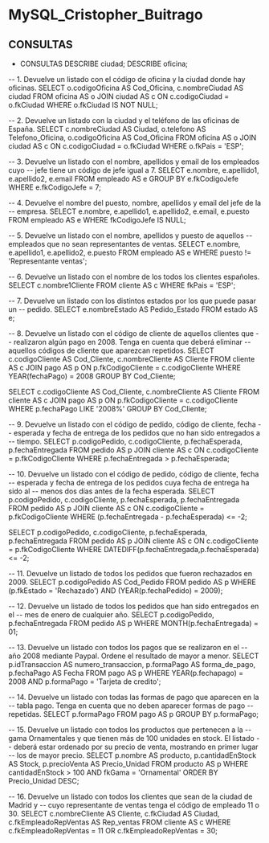 # MySQL_Cristopher_Buitrago

## CONSULTAS

- CONSULTAS
DESCRIBE ciudad;
DESCRIBE oficina;

-- 1. Devuelve un listado con el código de oficina y la ciudad donde hay oficinas.
	SELECT o.codigoOficina AS Cod_Oficina, c.nombreCiudad AS ciudad
FROM oficina AS o
JOIN ciudad AS c
ON c.codigoCiudad = o.fkCiudad
WHERE o.fkCiudad IS NOT NULL;

-- 2. Devuelve un listado con la ciudad y el teléfono de las oficinas de España.
SELECT c.nombreCiudad AS Ciudad, o.telefono AS Telefono_Oficina, o.codigoOficina AS Cod_Oficina
FROM oficina AS o
JOIN ciudad AS c
ON c.codigoCiudad = o.fkCiudad
WHERE o.fkPais = 'ESP';

-- 3. Devuelve un listado con el nombre, apellidos y email de los empleados cuyo
--    jefe tiene un código de jefe igual a 7.
SELECT e.nombre, e.apellido1, e.apellido2, e.email
FROM empleado AS e
GROUP BY e.fkCodigoJefe
WHERE e.fkCodigoJefe = 7;


-- 4. Devuelve el nombre del puesto, nombre, apellidos y email del jefe de la
--    empresa.
SELECT e.nombre, e.apellido1, e.apellido2, e.email, e.puesto
FROM empleado AS e
WHERE fkCodigoJefe IS NULL;

-- 5. Devuelve un listado con el nombre, apellidos y puesto de aquellos
--    empleados que no sean representantes de ventas.
SELECT e.nombre, e.apellido1, e.apellido2, e.puesto
FROM empleado AS e
WHERE puesto != 'Representante ventas';

-- 6. Devuelve un listado con el nombre de los todos los clientes españoles.
SELECT c.nombre1Cliente
FROM cliente AS c
WHERE fkPais = 'ESP';

-- 7. Devuelve un listado con los distintos estados por los que puede pasar un
--    pedido.
SELECT e.nombreEstado AS Pedido_Estado
FROM estado AS e;

-- 8. Devuelve un listado con el código de cliente de aquellos clientes que
--    realizaron algún pago en 2008. Tenga en cuenta que deberá eliminar
--    aquellos códigos de cliente que aparezcan repetidos.
SELECT c.codigoCliente AS Cod_Cliente, c.nombreCliente AS Cliente
FROM cliente AS c
JOIN pago AS p
ON p.fkCodigoCliente = c.codigoCliente
WHERE YEAR(fechaPago) = 2008
GROUP BY Cod_Cliente;

SELECT c.codigoCliente AS Cod_Cliente, c.nombreCliente AS Cliente
FROM cliente AS c
JOIN pago AS p
ON p.fkCodigoCliente = c.codigoCliente
WHERE p.fechaPago LIKE '2008%'
GROUP BY Cod_Cliente;

-- 9. Devuelve un listado con el código de pedido, código de cliente, fecha
--    esperada y fecha de entrega de los pedidos que no han sido entregados a
--    tiempo.
SELECT p.codigoPedido, c.codigoCliente, p.fechaEsperada, p.fechaEntregada
FROM pedido AS p
JOIN cliente AS c
ON c.codigoCliente = p.fkCodigoCliente
WHERE p.fechaEntregada > p.fechaEsperada;

-- 10. Devuelve un listado con el código de pedido, código de cliente, fecha
--     esperada y fecha de entrega de los pedidos cuya fecha de entrega ha sido al
--     menos dos días antes de la fecha esperada.
SELECT p.codigoPedido, c.codigoCliente, p.fechaEsperada, p.fechaEntregada
FROM pedido AS p
JOIN cliente AS c
ON c.codigoCliente = p.fkCodigoCliente
WHERE (p.fechaEntregada - p.fechaEsperada) <= -2;

SELECT p.codigoPedido, c.codigoCliente, p.fechaEsperada, p.fechaEntregada
FROM pedido AS p
JOIN cliente AS c
ON c.codigoCliente = p.fkCodigoCliente
WHERE DATEDIFF(p.fechaEntregada,p.fechaEsperada) <= -2;

-- 11. Devuelve un listado de todos los pedidos que fueron rechazados en 2009.
SELECT p.codigoPedido AS Cod_Pedido
FROM pedido AS p
WHERE (p.fkEstado = 'Rechazado') AND (YEAR(p.fechaPedido) = 2009);

-- 12. Devuelve un listado de todos los pedidos que han sido entregados en el
--     mes de enero de cualquier año.
SELECT p.codigoPedido, p.fechaEntregada
FROM pedido AS p
WHERE MONTH(p.fechaEntregada) = 01;

-- 13. Devuelve un listado con todos los pagos que se realizaron en el
--     año 2008 mediante Paypal. Ordene el resultado de mayor a menor.
SELECT p.idTransaccion AS numero_transaccion, p.formaPago AS forma_de_pago, p.fechaPago AS Fecha
FROM pago AS p
WHERE YEAR(p.fechapago) = 2008 AND p.formaPago = 'Tarjeta de credito'; 

-- 14. Devuelve un listado con todas las formas de pago que aparecen en la
--     tabla pago. Tenga en cuenta que no deben aparecer formas de pago
--     repetidas.
SELECT p.formaPago
FROM pago AS p
GROUP BY p.formaPago;

-- 15. Devuelve un listado con todos los productos que pertenecen a la
--     gama Ornamentales y que tienen más de 100 unidades en stock. El listado
--     deberá estar ordenado por su precio de venta, mostrando en primer lugar
--     los de mayor precio.
SELECT p.nombre AS producto, p.cantidadEnStock AS Stock, p.precioVenta AS Precio_Unidad
FROM producto AS p
WHERE cantidadEnStock > 100 AND fkGama = 'Ornamental'
ORDER BY Precio_Unidad DESC;

-- 16. Devuelve un listado con todos los clientes que sean de la ciudad de Madrid y
--     cuyo representante de ventas tenga el código de empleado 11 o 30.
SELECT c.nombreCliente AS Cliente, c.fkCiudad AS Ciudad, c.fkEmpleadoRepVentas AS Rep_ventas
FROM cliente AS c
WHERE c.fkEmpleadoRepVentas = 11 OR c.fkEmpleadoRepVentas = 30;